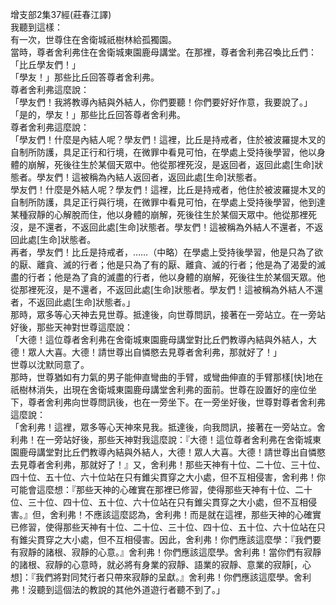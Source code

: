 增支部2集37經(莊春江譯)  
我聽到這樣：  
有一次，世尊住在舍衛城祇樹林給孤獨園。  
當時，尊者舍利弗住在舍衛城東園鹿母講堂。在那裡，尊者舍利弗召喚比丘們：「比丘學友們！」  
「學友！」那些比丘回答尊者舍利弗。  
尊者舍利弗這麼說：  
「學友們！我將教導內結與外結人，你們要聽！你們要好好作意，我要說了。」  
「是的，學友！」那些比丘回答尊者舍利弗。  
尊者舍利弗這麼說：  
「學友們！什麼是內結人呢？學友們！這裡，比丘是持戒者，住於被波羅提木叉的自制所防護，具足正行和行境，在微罪中看見可怕，在學處上受持後學習，他以身體的崩解，死後往生於某個天眾中。他從那裡死沒，是返回者，返回此處[生命]狀態者。學友們！這被稱為內結人返回者，返回此處[生命]狀態者。  
學友們！什麼是外結人呢？學友們！這裡，比丘是持戒者，他住於被波羅提木叉的自制所防護，具足正行與行境，在微罪中看見可怕，在學處上受持後學習，他到達某種寂靜的心解脫而住，他以身體的崩解，死後往生於某個天眾中。他從那裡死沒，是不還者，不返回此處[生命]狀態者。學友們！這被稱為外結人不還者，不返回此處[生命]狀態者。  
再者，學友們！比丘是持戒者，……（中略）在學處上受持後學習，他是只為了欲的厭、離貪、滅的行者；他是只為了有的厭、離貪、滅的行者；他是為了渴愛的滅盡的行者；他是為了貪的滅盡的行者，他以身體的崩解，死後往生於某個天眾。他從那裡死沒，是不還者，不返回此處[生命]狀態者。學友們！這被稱為外結人不還者，不返回此處[生命]狀態者。」  
那時，眾多等心天神去見世尊。抵達後，向世尊問訊，接著在一旁站立。在一旁站好後，那些天神對世尊這麼說：  
「大德！這位尊者舍利弗在舍衛城東園鹿母講堂對比丘們教導內結與外結人，大德！眾人大喜。大德！請世尊出自憐愍去見尊者舍利弗，那就好了！」  
世尊以沈默同意了。  
那時，世尊猶如有力氣的男子能伸直彎曲的手臂，或彎曲伸直的手臂那樣[快]地在祇樹林消失，出現在舍衛城東園鹿母講堂舍利弗的面前。世尊在設置好的座位坐下，尊者舍利弗向世尊問訊後，也在一旁坐下。在一旁坐好後，世尊對尊者舍利弗這麼說：  
「舍利弗！這裡，眾多等心天神來見我。抵達後，向我問訊，接著在一旁站立。舍利弗！在一旁站好後，那些天神對我這麼說：『大德！這位尊者舍利弗在舍衛城東園鹿母講堂對比丘們教導內結與外結人，大德！眾人大喜。大德！請世尊出自憐愍去見尊者舍利弗，那就好了！』又，舍利弗！那些天神有十位、二十位、三十位、四十位、五十位、六十位站在只有錐尖貫穿之大小處，但不互相侵害，舍利弗！你可能會這麼想：『那些天神的心確實在那裡已修習，使得那些天神有十位、二十位、三十位、四十位、五十位、六十位站在只有錐尖貫穿之大小處，但不互相侵害。』但，舍利弗！不應該這麼認為，舍利弗！而是就在這裡，那些天神的心確實已修習，使得那些天神有十位、二十位、三十位、四十位、五十位、六十位站在只有錐尖貫穿之大小處，但不互相侵害。因此，舍利弗！你們應該這麼學：『我們要有寂靜的諸根、寂靜的心意。』舍利弗！你們應該這麼學。舍利弗！當你們有寂靜的諸根、寂靜的心意時，就必將有身業的寂靜、語業的寂靜、意業的寂靜[，心想]：『我們將對同梵行者只帶來寂靜的呈獻。』舍利弗！你們應該這麼學。舍利弗！沒聽到這個法的教說的其他外道遊行者聽不到了。」  
  
  
